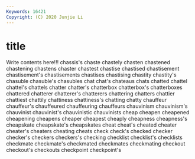 ```yaml
---
Keywords: 16421
Copyright: (C) 2020 Junjie Li
---
```


# title

Write contents here!!!
chassis's 
chaste
chastely 
chasten 
chastened 
chastening 
chastens 
chaster 
chastest 
chastise 
chastised 
chastisement
chastisement's 
chastisements 
chastises 
chastising 
chastity 
chastity's 
chasuble 
chasuble's 
chasubles 
chat
chat's 
chateaus 
chats 
chatted 
chattel 
chattel's 
chattels 
chatter 
chatter's 
chatterbox
chatterbox's 
chatterboxes 
chattered 
chatterer 
chatterer's 
chatterers 
chattering 
chatters 
chattier 
chattiest
chattily 
chattiness 
chattiness's 
chatting 
chatty 
chauffeur 
chauffeur's 
chauffeured 
chauffeuring 
chauffeurs
chauvinism 
chauvinism's 
chauvinist 
chauvinist's 
chauvinistic 
chauvinists 
cheap 
cheapen 
cheapened 
cheapening
cheapens 
cheaper 
cheapest 
cheaply 
cheapness 
cheapness's 
cheapskate 
cheapskate's 
cheapskates 
cheat
cheat's 
cheated 
cheater 
cheater's 
cheaters 
cheating 
cheats 
check 
check's 
checked
checker 
checker's 
checkers 
checkers's 
checking 
checklist 
checklist's 
checklists 
checkmate 
checkmate's
checkmated 
checkmates 
checkmating 
checkout 
checkout's 
checkouts 
checkpoint 
checkpoint's 
